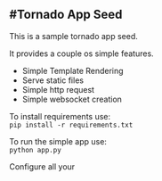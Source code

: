 #Tornado App Seed
----

This is a sample tornado app seed.

It provides a couple os simple features.

* Simple Template Rendering
* Serve static files
* Simple http request
* Simple websocket creation


To install requirements use:  
`pip install -r requirements.txt`

To run the simple app use:  
`python app.py`

Configure all your 